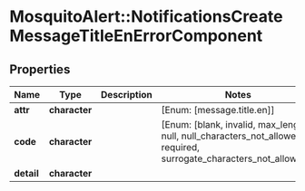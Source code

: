 # MosquitoAlert::NotificationsCreateMessageTitleEnErrorComponent


## Properties
Name | Type | Description | Notes
------------ | ------------- | ------------- | -------------
**attr** | **character** |  | [Enum: [message.title.en]] 
**code** | **character** |  | [Enum: [blank, invalid, max_length, null, null_characters_not_allowed, required, surrogate_characters_not_allowed]] 
**detail** | **character** |  | 


